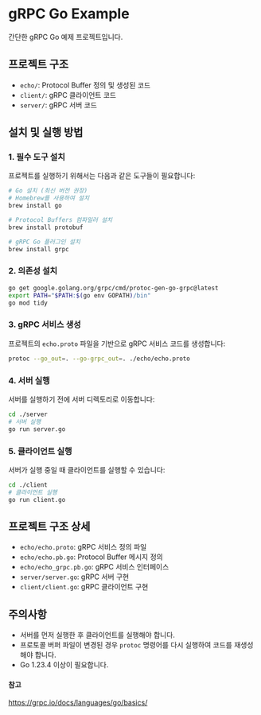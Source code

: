 # gRPC Go Example

간단한 gRPC Go 예제 프로젝트입니다.

## 프로젝트 구조

- `echo/`: Protocol Buffer 정의 및 생성된 코드
- `client/`: gRPC 클라이언트 코드
- `server/`: gRPC 서버 코드

## 설치 및 실행 방법

### 1. 필수 도구 설치

프로젝트를 실행하기 위해서는 다음과 같은 도구들이 필요합니다:

```bash
# Go 설치 (최신 버전 권장)
# Homebrew를 사용하여 설치
brew install go

# Protocol Buffers 컴파일러 설치
brew install protobuf

# gRPC Go 플러그인 설치
brew install grpc
```

### 2. 의존성 설치

```bash
go get google.golang.org/grpc/cmd/protoc-gen-go-grpc@latest
export PATH="$PATH:$(go env GOPATH)/bin"
go mod tidy
```

### 3. gRPC 서비스 생성

프로젝트의 `echo.proto` 파일을 기반으로 gRPC 서비스 코드를 생성합니다:

```bash
protoc --go_out=. --go-grpc_out=. ./echo/echo.proto
```

### 4. 서버 실행

서버를 실행하기 전에 서버 디렉토리로 이동합니다:

```bash
cd ./server
# 서버 실행
go run server.go
```

### 5. 클라이언트 실행

서버가 실행 중일 때 클라이언트를 실행할 수 있습니다:

```bash
cd ./client
# 클라이언트 실행
go run client.go
```

## 프로젝트 구조 상세

- `echo/echo.proto`: gRPC 서비스 정의 파일
- `echo/echo.pb.go`: Protocol Buffer 메시지 정의
- `echo/echo_grpc.pb.go`: gRPC 서비스 인터페이스
- `server/server.go`: gRPC 서버 구현
- `client/client.go`: gRPC 클라이언트 구현

## 주의사항

- 서버를 먼저 실행한 후 클라이언트를 실행해야 합니다.
- 프로토콜 버퍼 파일이 변경된 경우 `protoc` 명령어를 다시 실행하여 코드를 재생성해야 합니다.
- Go 1.23.4 이상이 필요합니다.

#### 참고
https://grpc.io/docs/languages/go/basics/